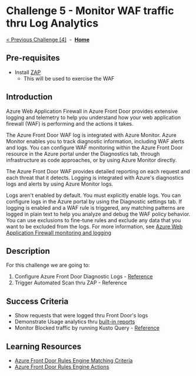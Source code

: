 # Challenge 5 - Monitor WAF traffic thru Log Analytics

[< Previous Challenge [4]](./Challenge05.md)&nbsp;&nbsp;-&nbsp;&nbsp;**[Home](../README.md)**

## Pre-requisites

- Install [ZAP](https://www.zaproxy.org/download/)
  - This will be used to exercise the WAF
  
## Introduction

Azure Web Application Firewall in Azure Front Door provides extensive logging and telemetry to help you understand how your web application firewall (WAF) is performing and the actions it takes.

The Azure Front Door WAF log is integrated with Azure Monitor. Azure Monitor enables you to track diagnostic information, including WAF alerts and logs. You can configure WAF monitoring within the Azure Front Door resource in the Azure portal under the Diagnostics tab, through infrastructure as code approaches, or by using Azure Monitor directly.

The Azure Front Door WAF provides detailed reporting on each request and each threat that it detects. Logging is integrated with Azure's diagnostics logs and alerts by using Azure Monitor logs.

Logs aren't enabled by default. You must explicitly enable logs. You can configure logs in the Azure portal by using the Diagnostic settings tab. If logging is enabled and a WAF rule is triggered, any matching patterns are logged in plain text to help you analyze and debug the WAF policy behavior. You can use exclusions to fine-tune rules and exclude any data that you want to be excluded from the logs. For more information, see [Azure Web Application Firewall monitoring and logging](https://learn.microsoft.com/en-us/azure/web-application-firewall/afds/waf-front-door-monitor?pivots=front-door-standard-premium)

## Description

For this challenge we are going to:
1. Configure Azure Front Door Diagnostic Logs  - [Reference](https://learn.microsoft.com/en-us/azure/frontdoor/standard-premium/how-to-logs)
2. Trigger Automated Scan thru ZAP - Reference


## Success Criteria
- Show requests that were logged thru Front Door's logs
- Demonstrate Usage analytics thru [built-in reports](https://learn.microsoft.com/en-us/azure/frontdoor/standard-premium/how-to-reports?tabs=traffic-by-domain) 
- Monitor Blocked traffic by running Kusto Query - [Reference](https://learn.microsoft.com/en-us/azure/web-application-firewall/afds/waf-front-door-monitor?pivots=front-door-standard-premium#waf-logs)

## Learning Resources

- [Azure Front Door Rules Engine Matching Criteria](https://docs.microsoft.com/en-us/azure/frontdoor/front-door-rules-engine-match-conditions)
- [Azure Front Door Rules Engine Actions](https://docs.microsoft.com/en-us/azure/frontdoor/front-door-rules-engine-actions)

